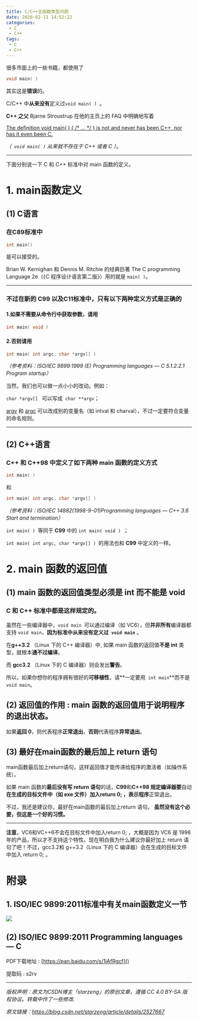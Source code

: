 ```yaml
---
title: C/C++主函数类型问题
date: 2020-02-11 14:52:22
categories:
 - C
 - C++
tags: 
 - C
 - C++
---
```




很多市面上的一些书籍，都使用了

```c
void main( )
```

其实这是**错误**的。



C/C++ 中**从来没有**定义过`void main( ) `。



**C++ 之父** Bjarne Stroustrup 在他的主页上的 FAQ 中明确地写着 

<u>The definition void main( ) { /* ... */ } is not and never has been C++, nor has it even been C.</u>

*（` void main( )` 从来就不存在于 C++ 或者 C ）*。



------



下面分别说一下 C 和 C++ 标准中对 main 函数的定义。  



# 1. main函数定义

## (1) C语言

### 在**C89**标准中

```c
int main()
```

是可以接受的。

Brian W. Kernighan 和 Dennis M. Ritchie 的经典巨著 The C programming Language 2e（《C 程序设计语言第二版》）用的就是 `main( )`。

------

### 不过在新的 C99 以及C11标准中，只有以下两种定义方式是正确的

#### 1.如果**不需要**从命令行中获取参数，请用

```c
int main( void )  
```

#### 2.**否则**请用

```c
int main( int argc, char *argv[] ) 
```

*（参考资料：ISO/IEC 9899:1999 (E) Programming languages — C 5.1.2.2.1 Program startup）*

  

当然，我们也可以做一点小小的改动。例如：

`char *argv[] ` 可以写成` char **argv`；

<u>argv</u> 和 <u>argc</u> 可以改成别的变量名（如 intval 和 charval），不过一定要符合变量的命名规则。  



------



## (2) C++语言

### C++ 和 C++98 中定义了如下两种 main 函数的定义方式

```cpp
int main( )
```

和

```cpp
int main( int argc, char *argv[] )
```

*（参考资料：ISO/IEC 14882(1998-9-01)Programming languages — C++ 3.6 Start and termination）*  



`int main( ) `等同于 **C99** 中的 `int main( void ) `；

`int main( int argc, char *argv[] ) `的用法也和 **C99** 中定义的一样。





# 2. main 函数的返回值

## (1) main 函数的返回值类型必须是 int 而不能是 void

### C 和 C++ 标准中都是这样规定的。

虽然在一些编译器中，`void main `可以通过编译（如 VC6），但**并非所有**编译器都支持 `void main`，**因为标准中从来没有定义过` void main`** 。



在**g++3.2** （Linux 下的 C++ 编译器）中, 如果 main 函数的返回值**不是 int** 类型，就根本**通不过编译**。

而 **gcc3.2** （Linux 下的 C 编译器）则会发出**警告**。



所以，如果你想你的程序拥有很好的**可移植性**，请**一定要用` int main`**而不是`void main`。  





## (2) 返回值的作用 : main 函数的返回值用于说明程序的退出状态。

 如果**返回 0**，则代表程序**正常退出**，**否则**代表程序**异常退出**。





## (3) 最好在main函数的最后加上 return 语句

main函数最后加上return语句，这样返回值才能传递给程序的激活者（如操作系统）。 

 如果 main 函数的**最后没有写 return 语句**的话，**C99**和**C++98 规定编译器要**自动**在生成的目标文件中（如 exe 文件）**加入return 0**; ，表示程序**正常退出。

不过，我还是建议你，最好在main函数的最后加上return 语句。 **虽然没有这个必要，但这是一个好的习惯。**

------

**注意**，VC6和VC++6不会在目标文件中加入return 0; ，大概是因为 VC6 是 1998 年的产品，所以才不支持这个特性。现在明白我为什么建议你最好加上 return 语句了吧！不过，gcc3.2和 g++3.2（Linux 下的 C 编译器）会在生成的目标文件中加入 return 0; 。 



#   附录

## 1. ISO/IEC 9899:2011标准中有关main函数定义一节

![](https://s2.ax1x.com/2020/02/11/1T9TW6.jpg)

## (2) ISO/IEC 9899:2011 Programming languages — C 

PDF下载地址 : [https://pan.baidu.com/s/1jAfRgcf]()

提取码 : s2rv

------

  

*版权声明：原文为CSDN博主「starzeng」的原创文章，遵循 CC 4.0 BY-SA 版权协议。转载中作了一些修改.*

  *原文链接：https://blog.csdn.net/starzeng/article/details/2527667*